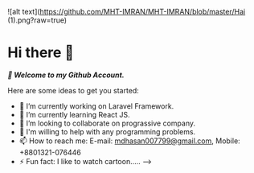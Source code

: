 ![alt text](https://github.com/MHT-IMRAN/MHT-IMRAN/blob/master/Hai (1).png?raw=true)

# Hi there 👋

***:rose: Welcome to my Github Account.***

Here are some ideas to get you started:

- 🔭 I’m currently working on Laravel Framework.
- 🌱 I’m currently learning React JS.
- 👯 I’m looking to collaborate on prograssive company.
- 🤔 I'm willing to help with any programming problems.
- 📫 How to reach me: E-mail: mdhasan007799@gmail.com, Mobile: +8801321-076446
- ⚡ Fun fact: I like to watch cartoon.....
-->
